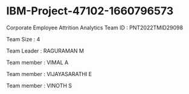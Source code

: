 # IBM-Project-47102-1660796573
Corporate Employee Attrition Analytics
Team ID : PNT2022TMID29098

Team Size : 4

Team Leader : RAGURAMAN M

Team member : VIMAL A

Team member : VIJAYASARATHI E

Team member : VINOTH S

